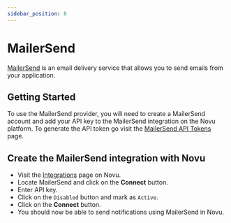 ```yaml
---
sidebar_position: 8
---
```


# MailerSend

[MailerSend](https://www.mailersend.com/) is an email delivery service that allows you to send emails from your application.

## Getting Started

To use the MailerSend provider, you will need to create a MailerSend account and add your API key to the MailerSend integration on the Novu platform.
To generate the API token go visit the [MailerSend API Tokens](https://www.mailersend.com/help/managing-api-tokens) page.

## Create the MailerSend integration with Novu

- Visit the [Integrations](https://web.novu.co/integrations) page on Novu.
- Locate MailerSend and click on the **Connect** button.
- Enter API key.
- Click on the `Disabled` button and mark as `Active`.
- Click on the **Connect** button.
- You should now be able to send notifications using MailerSend in Novu.
